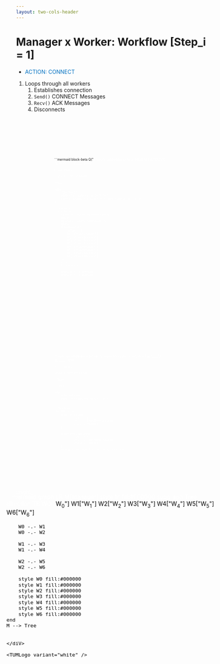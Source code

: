 ```yaml
---
layout: two-cols-header
---
```


# Manager x Worker: Workflow [Step_i = 1]

- <span style="color:#0070C0;font-style:bold;">ACTION: CONNECT</span>
1. Loops through all workers
    1. Establishes connection
    2. `Send()` CONNECT Messages
    3. `Recv()` ACK Messages
    4. Disconnects

<div
    alt="StepQ"
    style="transform: scale(0.6)"
    class="absolute top--5 left-30% right-0 bottom-0"
>
```mermaid
block-beta
    Q("<font color=white>StepQ")
    space
    block:items
        columns 1
        A["<del>CONN</del>"] 
        B["ROOT"]
        C["____"]
    end

    Q --> items

    style Q fill:#FF0000
```
</div>

<div
    alt="Pool"
    style="transform: scale(0.9)"
    class="absolute top-13% left-60% right-0 bottom-0"
>

```mermaid
block-beta
    M("<font color=white>Manager")
    space
    P("<font color=white>Pool ")
    space
    block:workers
        columns 3
        W0["W<sub>0</sub>"] 
        W1["W<sub>1</sub>"]
        W2["W<sub>2</sub>"]
        W3["W<sub>3</sub>"]
        W4["W<sub>4</sub>"]
        W5["W<sub>5</sub>"]
        W6["W<sub>6</sub>"]
        W7["W<sub>7</sub>"]
    end
    M-->P
    P-->workers

    style M fill:#FF0000
    style P fill:#0070C0
```
</div>

<div
    alt="JobQ"
    style="transform: scale(0.6)"
    class="absolute top-18% left-30% right--1% bottom-0"
>
```mermaid
block-beta
    J("<font color=white>Jobs")
    space
    block:items
        columns 1
        A["____"] 
        B["____"] 
    end

    J --> items

    style J fill:#000000
```
</div>

::left::

<div 
    alt="Message"
    style="transform: scale(0.8)"
>

```mermaid
classDiagram
    class Message{
            +id   = 0
            +ts   = 1715280981565948
            +type = CONNECT
    }

    class Message_ACK{
            +id   = 0
            +ts   = 1715280981565948
            +type = CONNECT
    }
    %% style Message fill:#0070C0,color:#fff
```

</div>


::right::

<div 
    alt="ManagerxWorker"
    style="transform: scale(1.1)"
    class="absolute bottom-13% right-16%"
>
```mermaid
graph LR 
    M[<font color=white>Manager]
    style M fill:#FF0000
    subgraph Tree
        direction TB
        W0["<font color=black>W<sub>0</sub>"]
        W1["<font color=black>W<sub>1</sub>"]
        W2["<font color=black>W<sub>2</sub>"]
        W3["<font color=black>W<sub>3</sub>"]
        W4["<font color=black>W<sub>4</sub>"]
        W5["<font color=black>W<sub>5</sub>"]
        W6["<font color=black>W<sub>6</sub>"]

        W0 -.- W1
        W0 -.- W2

        W1 -.- W3
        W1 -.- W4

        W2 -.- W5
        W2 -.- W6

        style W0 fill:#000000
        style W1 fill:#000000
        style W2 fill:#000000
        style W3 fill:#000000
        style W4 fill:#000000
        style W5 fill:#000000
        style W6 fill:#000000
    end
    M --> Tree
```

</diV>

<TUMLogo variant="white" />

